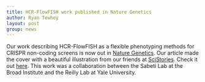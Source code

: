 ```yaml
---
title: HCR-FlowFISH work published in Nature Genetics 
author: Ryan Tewhey
layout: post
group: news
---
```


Our work describing HCR-FlowFISH as a flexible phenotyping methods for CRISPR non-coding screens is now out in [Nature Genetics](https://www.nature.com/articles/s41588-021-00900-4). Our article made the cover with a beautiful illustration from our friends at [SciStories](https://scistories.com/). Check it out [here](https://www.nature.com/ng/volumes/53/issues/8). This work was a collaboration between the Sabeti Lab at the Broad Institute and the Reilly Lab at Yale University.